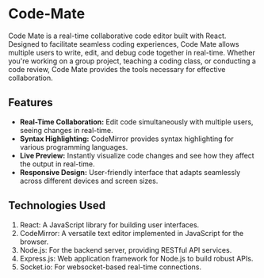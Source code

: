 # Code-Mate
Code Mate is a real-time collaborative code editor built with React. Designed to facilitate seamless coding experiences, Code Mate allows multiple users to write, edit, and debug code together in real-time. Whether you're working on a group project, teaching a coding class, or conducting a code review, Code Mate provides the tools necessary for effective collaboration.

## Features

- **Real-Time Collaboration:** Edit code simultaneously with multiple users, seeing changes in real-time.
- **Syntax Highlighting:** CodeMirror provides syntax highlighting for various programming languages.
- **Live Preview:** Instantly visualize code changes and see how they affect the output in real-time.
- **Responsive Design:** User-friendly interface that adapts seamlessly across different devices and screen sizes.


## Technologies Used

1. React: A JavaScript library for building user interfaces.  
2. CodeMirror: A versatile text editor implemented in JavaScript for the browser.  
3. Node.js: For the backend server, providing RESTful API services.  
4. Express.js: Web application framework for Node.js to build robust APIs.
5. Socket.io: For websocket-based real-time connections.
<!--
## Installation

1. Clone the Repository
```html
git clone https://github.com/tanushri1506/Code-Mate.git
```
2. Install Dependencies   
```html
npm install
```
3. Start the Development Server  
```html
npm start
```
or
```html
npm run server:dev
```
-->
#


